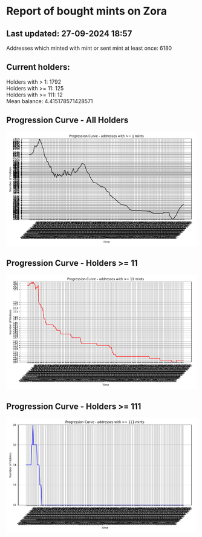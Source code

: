 # Report of bought mints on Zora
## Last updated: 27-09-2024 18:57
Addresses which minted with mint or sent mint at least once: 6180

## Current holders:
Holders with > 1: 1792  
Holders with >= 11: 125  
Holders with >= 111: 12  
Mean balance: 4.415178571428571  

## Progression Curve - All Holders
![addresses with >= 1 mint](progression_curve_all.png)
## Progression Curve - Holders >= 11
![addresses with >= 11 mints](progression_curve_gt_11.png)
## Progression Curve - Holders >= 111
![addresses with >= 111 mints](progression_curve_gt_111.png)
